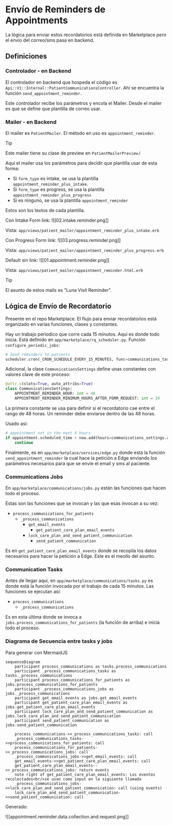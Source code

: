 # Envío de Reminders de Appointments

La lógica para enviar estos recordatorios está definida en Marketplace _pero_ el envío del correo/sms pasa en backend.

## Definiciones

### Controlador - en Backend

El controlador en backend que hospeda el código es `Api::V1::Internal::PatientCommunicationsController`. Ahí se encuentra la función `send_appointment_reminder`.

Este controlador recibe los parámetros y encola el Mailer. Desde el mailer es que se define que plantilla de correo usar.

### Mailer - en Backend

El mailer es `PatientMailer`. El método en uso es `appointment_reminder`.

> [!Tip]
> Este mailer tiene su clase de preview en `PatientMailerPreview`.i

Aquí el mailer usa los parámetros para decidir que plantilla usar de esta forma:

- Si `form_type` es intake, se usa la plantilla `appointment_reminder_plus_intake`.
- Si `form_type` es progress, se usa la plantilla `appointment_reminder_plus_progress`
- Si es ninguno, se usa la plantilla `appointment_reminder`

Estos son los textos de cada plantilla.

Con Intake Form link:
![[02.intake.reminder.png]]

Vista: `app/views/patient_mailer/appointment_reminder_plus_intake.erb`

Con Progress Form link:
![[03.progress.reminder.png]]

Vista: `app/views/patient_mailer/appointment_reminder_plus_progress.erb`

Default sin link:
![[01.appointment.reminder.png]]

Vista: `app/views/patient_mailer/appointment_reminder.html.erb`

> [!Tip]
> El asunto de estos mails es "Luna Visit Reminder".

## Lógica de Envío de Recordatorio

Presente en el repo Marketplace. El flujo para enviar recordatorios está organizado en varias funciones, clases y constantes.

Hay un trabajo periodico que corre cada 15 minutos. Aquí es donde todo inicia. Está definido en `app/marketplace/rq_scheduler.py`. Función `configure_periodic_jobs`:
```python
# Send reminders to patients
scheduler.cron(_CRON_SCHEDULE_EVERY_15_MINUTES, func=communications_tasks.process_communications, use_local_timezone=True, timeout=850)
```

Adicional, la clase `CommunicationsSettings` define unas constantes con valores clave de este proceso:
```python
@attr.s(slots=True, auto_attribs=True)
class CommunicationsSettings:
    APPOINTMENT_REMINDER_HOUR: int = 48
    APPOINTMENT_REMINDER_MINIMUM_HOURS_AFTER_FORM_REQUEST: int = 24
```

La primera constante se usa para definir si el recordatorio cae entre el rango de 48 horas. Un reminder debe enviarse dentro de las 48 horas.

Usado así:
```python
# appointment not in the next X hours
if appointment.scheduled_time > now.add(hours=communications_settings.appointment_reminder_hour):
    continue
```

Finalmente, es en `app/marketplace/services/edge.py` donde está la función `send_appointment_reminder` la cual hace la petición a Edge enviando los parámetros necesarios para que se envíe el email y sms al paciente.

### Communications Jobs

En `app/marketplace/communications/jobs.py` están las funciones que hacen todo el proceso.

Estas son las funciones que se invocan y las que esas invocan a su vez:
- `process_communications_for_patients`
	- `_process_communications`
		- `get_email_events`
			- `get_patient_care_plan_email_events`
		- `lock_care_plan_and_send_patient_communication`
			- `send_patient_communication`

Es en `get_patient_care_plan_email_events` donde se recopila los datos necesarios para hacer la petición a Edge. Este es el meollo del asunto.

### Communication Tasks

Antes de llegar aquí, en `app/marketplace/communications/tasks.py` es donde está la función invocada por el trabajo de cada 15 minutos. Las funciones se ejecutan así:

- `process_communications`
	- `_process_communications`

Es en esta última donde se invoca a `jobs.process_communications_for_patients` (la función de arriba) e inicia todo el proceso.

### Diagrama de Secuencia entre tasks y jobs

Para generar con MermaidJS

```
sequenceDiagram
    participant process_communications as tasks.process_communications
    participant _process_communications_tasks as tasks._process_communications
    participant process_communications_for_patients as jobs.process_communications_for_patients
    participant _process_communications_jobs as jobs._process_communications
    participant get_email_events as jobs.get_email_events
    participant get_patient_care_plan_email_events as jobs.get_patient_care_plan_email_events
    participant lock_care_plan_and_send_patient_communication as jobs.lock_care_plan_and_send_patient_communication
    participant send_patient_communication as jobs.send_patient_communication

    process_communications->>_process_communications_tasks: call
    _process_communications_tasks->>process_communications_for_patients: call
    process_communications_for_patients->>_process_communications_jobs: call
    _process_communications_jobs->>get_email_events: call
    get_email_events->>get_patient_care_plan_email_events: call
    get_patient_care_plan_email_events-->>_process_communications_jobs: return events
    note right of get_patient_care_plan_email_events: Los eventos recolectados<br/>se usan como input en la siguiente llamada
    _process_communications_jobs->>lock_care_plan_and_send_patient_communication: call (using events)
    lock_care_plan_and_send_patient_communication->>send_patient_communication: call
```

Generado:

![[appointment.reminder.data.collection.and.request.png]]